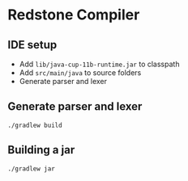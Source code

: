 
# Redstone Compiler

## IDE setup

- Add `lib/java-cup-11b-runtime.jar` to classpath
- Add `src/main/java` to source folders
- Generate parser and lexer

## Generate parser and lexer

```
./gradlew build
```

## Building a jar

```
./gradlew jar
```
